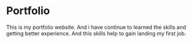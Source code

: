 # Portfolio
This is my portfolio website. And i have continue to learned the skills and getting better experience.
And this skills help to gain landing my first job. 
